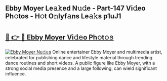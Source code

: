 ## Ebby Moyer Le𝚊𝚔ed N𝚞𝚍e - Part-147 Vi𝚍eo Ph𝚘tos - H𝚘t O𝚗lyf𝚊ns Le𝚊𝚔s p1uJ1

# <h2><a href="http://hf2zmqc.feru.top/?c=Ebby+Moyer">🔗 👉 🔴 Ebby Moyer Vi𝚍𝚎o Ph𝚘t𝚘𝚜</a></h2>

[![Ebby Moyer Nu𝚍𝚎s](https://i.imgur.com/0TWrTi3.gif)](http://hf2zmqc.feru.top/?c=Ebby+Moyer)
Online entertainer Ebby Moyer and multimedia artist, celebrated for publishing dance and lifestyle material through trending dance routines and short videos. A public figure like Ebby Moyer, with a strong social media presence and a large following, can wield significant influence. 
